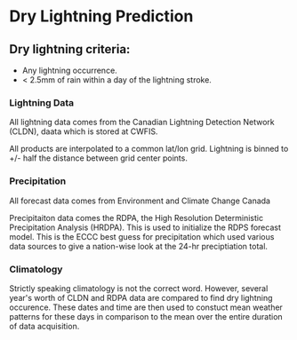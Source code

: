 # Dry Lightning Prediction


## Dry lightning criteria:
- Any lightning occurrence.
- < 2.5mm of rain within a day of the lightning stroke.

### Lightning Data
All lightning data comes from the Canadian Lightning Detection Network (CLDN), daata which is stored at CWFIS.

All products are interpolated to a common lat/lon grid. 
Lightning is binned to +/- half the distance between grid center points. 

### Precipitation
All forecast data comes from Environment and Climate Change Canada

Precipitaiton data comes the RDPA, the High Resolution Deterministic Precipitation Analysis (HRDPA). This is used to initialize the RDPS forecast model. This is the ECCC best guess for precipitation which used various data sources to give a nation-wise look at the 24-hr preciptiation total.

### Climatology
Strictly speaking climatology is not the correct word. However, several year's worth of CLDN and RDPA data are compared to find dry lightning occurence. These dates and time are then used to constuct mean weather patterns for these days in comparison to the mean over the entire duration of data acquisition.

